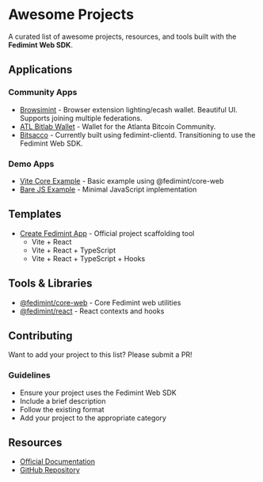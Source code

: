 # Awesome Projects

A curated list of awesome projects, resources, and tools built with the **Fedimint Web SDK**.

## Applications

### Community Apps

- [Browsimint](https://github.com/IroncladDev/browsimint) - Browser extension lighting/ecash wallet. Beautiful UI. Supports joining multiple federations.
- [ATL Bitlab Wallet](https://ecashdemo.atlbitlab.com/) - Wallet for the Atlanta Bitcoin Community.
- [Bitsacco](https://bitsacco.com/) - Currently built using fedimint-clientd. Transitioning to use the Fedimint Web SDK.

### Demo Apps

- [Vite Core Example](https://github.com/fedimint/fedimint-web-sdk/tree/main/examples/vite-core) - Basic example using @fedimint/core-web
- [Bare JS Example](https://github.com/fedimint/fedimint-web-sdk/tree/main/examples/bare-js) - Minimal JavaScript implementation

## Templates

- [Create Fedimint App](https://github.com/fedimint/fedimint-web-sdk/tree/main/packages/create-fedimint-app) - Official project scaffolding tool
  - Vite + React
  - Vite + React + TypeScript
  - Vite + React + TypeScript + Hooks

## Tools & Libraries

- [@fedimint/core-web](https://github.com/fedimint/fedimint-web-sdk/tree/main/packages/core-web) - Core Fedimint web utilities
- [@fedimint/react](https://github.com/fedimint/fedimint-web-sdk/tree/main/packages/react) - React contexts and hooks

## Contributing

Want to add your project to this list? Please submit a PR!

### Guidelines

- Ensure your project uses the Fedimint Web SDK
- Include a brief description
- Follow the existing format
- Add your project to the appropriate category

## Resources

- [Official Documentation](https://web.fedimint.org)
- [GitHub Repository](https://github.com/fedimint/fedimint-web-sdk)
